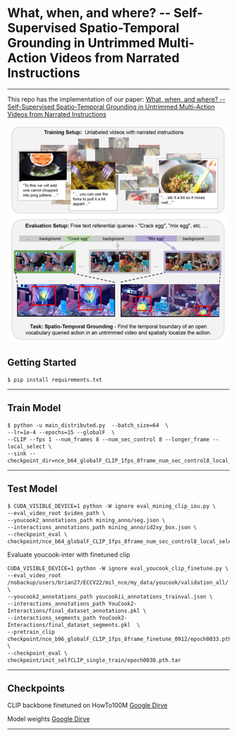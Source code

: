 # What, when, and where? -- Self-Supervised Spatio-Temporal Grounding in Untrimmed Multi-Action Videos from Narrated Instructions
******************************************************

This repo has the implementation of our paper: [What, when, and where? -- Self-Supervised Spatio-Temporal Grounding in Untrimmed Multi-Action Videos from Narrated Instructions](https://arxiv.org/abs/2303.16990)

![figure](figure.png)


## Getting Started


```
$ pip install requirements.txt
```
**************************************************************

## Train Model

```
$ python -u main_distributed.py  --batch_size=64  \
--lr=1e-4 --epochs=15 --globalF  \
--CLIP --fps 1 --num_frames 8 --num_sec_control 8 --longer_frame --local_select \
--sink --checkpoint_dir=nce_b64_globalF_CLIP_1fps_8frame_num_sec_control8_local_select_sink
```
**************************************************************


## Test Model

```
$ CUDA_VISIBLE_DEVICE=1 python -W ignore eval_mining_clip_iou.py \
--eval_video_root $video_path \
--youcook2_annotations_path mining_anno/seg.json \
--interactions_annotations_path mining_anno/id2xy_box.json \
--checkpoint_eval \
checkpoint/nce_b64_globalF_CLIP_1fps_8frame_num_sec_control8_local_select_sink/epoch0009.pth.tar

```

Evaluate youcook-inter with finetuned clip
```
CUDA_VISIBLE_DEVICE=1 python -W ignore eval_youcook_clip_finetune.py \
--eval_video_root /nobackup/users/brian27/ECCV22/mil_nce/my_data/youcook/validation_all/ \
--youcook2_annotations_path youcookii_annotations_trainval.json \
--interactions_annotations_path YouCook2-Interactions/final_dataset_annotations.pkl \
--interactions_segments_path YouCook2-Interactions/final_dataset_segments.pkl  \
--pretrain_clip checkpoint/nce_b96_globalF_CLIP_1fps_8frame_finetune_0912/epoch0033.pth.tar \
--checkpoint_eval \
checkpoint/init_selfCLIP_single_train/epoch0030.pth.tar
```

**************************************************************

## Checkpoints


CLIP backbone finetuned on HowTo100M [Google Dirve](https://drive.google.com/file/d/1PDCySq8qAlm9dqxJE-DkpO1w2mjren7W/view?usp=drive_link)

Model weights [Google Dirve](https://drive.google.com/file/d/135ivdZTKA_F-UwwRzGYPSMeG1W3-4H4A/view?usp=drive_link)

**************************************************************


